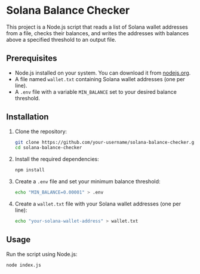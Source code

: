 # Solana Balance Checker

This project is a Node.js script that reads a list of Solana wallet addresses from a file, checks their balances, and writes the addresses with balances above a specified threshold to an output file.

## Prerequisites

- Node.js installed on your system. You can download it from [nodejs.org](https://nodejs.org/).
- A file named `wallet.txt` containing Solana wallet addresses (one per line).
- A `.env` file with a variable `MIN_BALANCE` set to your desired balance threshold.

## Installation

1. Clone the repository:

    ```bash
    git clone https://github.com/your-username/solana-balance-checker.git
    cd solana-balance-checker
    ```

2. Install the required dependencies:

    ```bash
    npm install
    ```

3. Create a `.env` file and set your minimum balance threshold:

    ```bash
    echo "MIN_BALANCE=0.00001" > .env
    ```

4. Create a `wallet.txt` file with your Solana wallet addresses (one per line):

    ```bash
    echo "your-solana-wallet-address" > wallet.txt
    ```

## Usage

Run the script using Node.js:

```bash
node index.js
